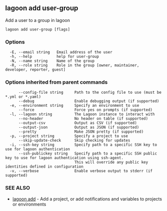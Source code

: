 ## lagoon add user-group

Add a user to a group in lagoon

```
lagoon add user-group [flags]
```

### Options

```
  -E, --email string   Email address of the user
  -h, --help           help for user-group
  -N, --name string    Name of the group
  -R, --role string    Role in the group [owner, maintainer, developer, reporter, guest]
```

### Options inherited from parent commands

```
      --config-file string     Path to the config file to use (must be *.yml or *.yaml)
      --debug                  Enable debugging output (if supported)
  -e, --environment string     Specify an environment to use
      --force                  Force yes on prompts (if supported)
  -l, --lagoon string          The Lagoon instance to interact with
      --no-header              No header on table (if supported)
      --output-csv             Output as CSV (if supported)
      --output-json            Output as JSON (if supported)
      --pretty                 Make JSON pretty (if supported)
  -p, --project string         Specify a project to use
      --skip-update-check      Skip checking for updates
  -i, --ssh-key string         Specify path to a specific SSH key to use for lagoon authentication
      --ssh-publickey string   Specify path to a specific SSH public key to use for lagoon authentication using ssh-agent.
                               This will override any public key identities defined in configuration
  -v, --verbose                Enable verbose output to stderr (if supported)
```

### SEE ALSO

* [lagoon add](lagoon_add.md)	 - Add a project, or add notifications and variables to projects or environments

